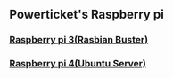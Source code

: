 ## Powerticket's Raspberry pi

### [Raspberry pi 3(Rasbian Buster)](./rpi3/README.md)

### [Raspberry pi 4(Ubuntu Server)](./rpi4/README.md)


